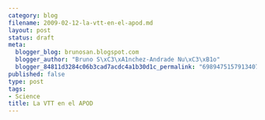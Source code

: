 ```yaml
--- 
category: blog
filename: 2009-02-12-la-vtt-en-el-apod.md
layout: post
status: draft
meta: 
  blogger_blog: brunosan.blogspot.com
  blogger_author: "Bruno S\xC3\xA1nchez-Andrade Nu\xC3\xB1o"
  blogger_84811d3284c06b3cad7acdc4a1b30d1c_permalink: "6989475157913407776"
published: false
type: post
tags: 
- Science
title: La VTT en el APOD
---
```


